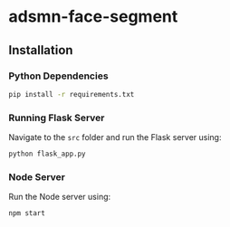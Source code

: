 # adsmn-face-segment
## Installation

### Python Dependencies

```bash
pip install -r requirements.txt
```

### Running Flask Server

Navigate to the `src` folder and run the Flask server using:

```bash
python flask_app.py
```

### Node Server

Run the Node server using:

```bash
npm start
```
